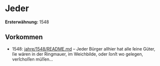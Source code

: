 # Jeder

**Ersterwähnung:** 1548

## Vorkommen
- 1548: [jahre/1548/README.md](../jahre/1548/README.md) – Jeder Bürger allhier hat alle ſeine Güter, ſie wären
in der Ringmauer, im Weichbilde, oder ſonſt wo gelegen,
verſchoſſen müſſen...
